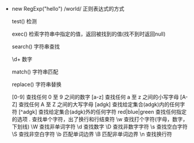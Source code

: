 - new RegExp("hello")
  /world/
  正则表达式的方式


  test() 检测

  exec() 检索字符串中指定的值，返回被找到的值(找不到时返回null)

  search() 字符串查找

  \d+  数字

  match()  字符串匹配

  replace()  字符串替换

  [0-9] 查找任何 0 至 9 之间的数字
  [a-z] 查找任何 a 至 z 之间的小写字母
  [A-Z] 查找任何 A 至 Z 之间的大写字母
  [adgk] 查找给定集合(adgk)内的任何字符
  [^adgk] 查找给定集合(adgk)外的任何字符
  red|blue|green 查找任何指定的选项
  . 查找单个字符，出了换行和行结束符
  \w 查找打个字符(字母，数字，下划线)
  \W 查找非单词字符
  \d 查找数字
  \D 查找非数字字符
  \s 查找空白字符
  \S 查找非空白字符
  \b 匹配单词边界
  \B 匹配非单词边界
  \n 查找换行符

